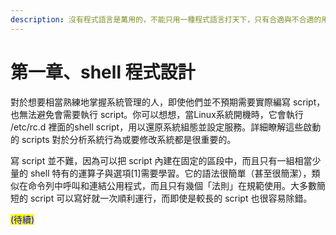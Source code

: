 ```yaml
---
description: 沒有程式語言是萬用的，不能只用一種程式語言打天下，只有合適與不合適的用途。  --Herbert Mayer
---
```


# 第一章、shell 程式設計

對於想要相當熟練地掌握系統管理的人，即使他們並不預期需要實際編寫 script，也無法避免會需要執行 script。你可以想想，當Linux系統開機時，它會執行 /etc/rc.d 裡面的shell script，用以還原系統組態並設定服務。詳細瞭解這些啟動的 scripts 對於分析系統行為或要修改系統都是很重要的。

寫 script 並不難，因為可以把 script 內建在固定的區段中，而且只有一組相當少量的 shell 特有的運算子與選項\[1]需要學習。它的語法很簡單（甚至很簡潔），類似在命令列中呼叫和連結公用程式，而且只有幾個「法則」在規範使用。大多數簡短的 script 可以寫好就一次順利運行，而即使是較長的 script 也很容易除錯。



<mark style="color:blue;">(待續)</mark>
